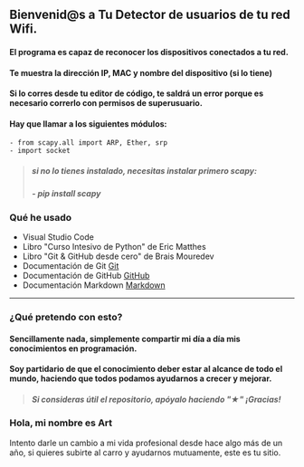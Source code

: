 ## Bienvenid@s a Tu Detector de usuarios de tu red Wifi.

#### El programa es capaz de reconocer los dispositivos conectados a tu red.
#### Te muestra la dirección IP, MAC y nombre del dispositivo (si lo tiene)
#### Si lo corres desde tu editor de código, te saldrá un error porque es necesario correrlo con permisos  de superusuario.

#### Hay que llamar a los siguientes módulos:
    - from scapy.all import ARP, Ether, srp
    - import socket

> ##### si no lo tienes instalado, necesitas instalar primero scapy:
> ##### - pip install scapy

### Qué he usado

 - Visual Studio Code
 - Libro "Curso Intesivo de Python" de Eric Matthes
 - Libro "Git & GitHub desde cero" de Brais Mouredev
 - Documentación de Git [Git](https://git-scm.com)
 - Documentación de GitHub [GitHub](https://docs.github.com/es)
 - Documentación Markdown [Markdown](https://markdown.es)

-----------------------------
### ¿Qué pretendo con esto?

#### Sencillamente nada, simplemente compartir mi día a día mis conocimientos en programación. 
#### Soy partidario de que el conocimiento deber estar al alcance de todo el mundo, haciendo que todos podamos ayudarnos a crecer y mejorar.

> ##### Si consideras útil el repositorio, apóyalo haciendo "★" ¡Gracias!

### Hola, mi nombre es Art

Intento darle un cambio a mi vida profesional desde hace algo más de un año, si quieres subirte al carro y ayudarnos mutuamente, este es tu sitio.
